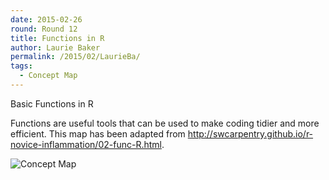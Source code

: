 ```yaml
---
date: 2015-02-26
round: Round 12
title: Functions in R
author: Laurie Baker
permalink: /2015/02/LaurieBa/
tags:
  - Concept Map
---
```

Basic Functions in R

Functions are useful tools that can be used to make coding tidier and more efficient. This map has been adapted from <http://swcarpentry.github.io/r-novice-inflammation/02-func-R.html>.

![Concept Map](http://i.imgur.com/JcQnSVz.jpg)
